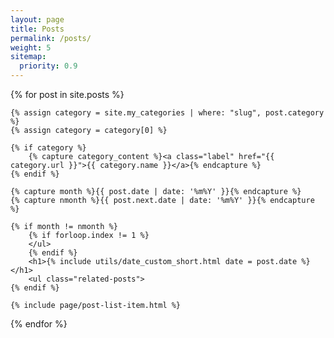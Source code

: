 ```yaml
---
layout: page
title: Posts
permalink: /posts/
weight: 5
sitemap:
  priority: 0.9
---
```


<div class="page">

{% for post in site.posts %}

    {% assign category = site.my_categories | where: "slug", post.category %}
    {% assign category = category[0] %}
    
    {% if category %}
        {% capture category_content %}<a class="label" href="{{ category.url }}">{{ category.name }}</a>{% endcapture %}
    {% endif %}

  	{% capture month %}{{ post.date | date: '%m%Y' }}{% endcapture %}
  	{% capture nmonth %}{{ post.next.date | date: '%m%Y' }}{% endcapture %}
  	
    {% if month != nmonth %}
  		{% if forloop.index != 1 %}
  		</ul>
  		{% endif %}
  		<h1>{% include utils/date_custom_short.html date = post.date %}</h1>
  		<ul class="related-posts">
  	{% endif %}

    {% include page/post-list-item.html %}

{% endfor %}
  	</ul>
</div>
